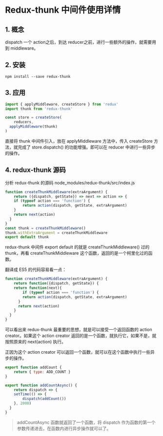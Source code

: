 # Redux-thunk 中间件使用详情

## 1. 概念

dispatch 一个 action之后，到达 reducer之前，进行一些额外的操作，就需要用到 middleware。

## 2. 安装

```shell
npm install --save redux-thunk
```

## 3. 应用

```javascript
import { applyMiddleware, createStore } from 'redux'
import thunk from 'redux-thunk'

const store = createStore(
	reducers,
  applyMiddleware(thunk)
)
```

直接将 thunk 中间件引入，放在 applyMiddleware 方法中，传入 createStore 方法，就完成了 store.dispatch() 的功能增强。即可以在 reducer 中进行一些异步的操作。

## 4. redux-thunk 源码

分析 redux-thunk 的源码 node_modules/redux-thunk/src/index.js

```javascript
function createThunkMiddleware(extraArgument) {
	return ({dispatch, getState}) => next => action => {
  	if (typeof action === 'function') {
    	return action(dispatch, getState, extraArgument)
    }
    return next(action)
  }
}
const thunk = createThunkMiddleware()
thunk.withExtraArgument = createThunkMiddleware
export default thunk
```

redux-thunk 中间件 export default 的就是 createThunkMiddleware() 过的 thunk，再看 createThunkMiddleware 这个函数，返回的是一个柯里化过的函数。

翻译成 ES5 的代码容易看一点：

```javascript
function createThunkMiddleware(extraArgument) {
	return function({dispatch, getState}) {
  	return function(next){
    	if (typeof action === 'function') {
      	return action(dispatch, getState, extraArgument)
      }
      return next(action)
    }
  }
}
```

可以看出来 redux-thunk 最重要的思想，就是可以接受一个返回函数的 action creator。如果这个 action creator 返回的是一个函数，就执行它，如果不是，就按照原来的 next(action) 执行。

正因为这个 action creator 可以返回一个函数，就可以在这个函数中执行一些异步的操作。

```javascript
export function addCount {
	return { type: ADD_COUNT }
}

export function addCountAsync() {
	return dispatch => {
  	setTime(() => {
    	dispatch(addCount())
    }, 2000)
  }
}
```

> addCountAsync 函数就返回了一个函数，将 dispatch 作为函数的第一个参数传递进去，在函数内进行异步操作就可以了。